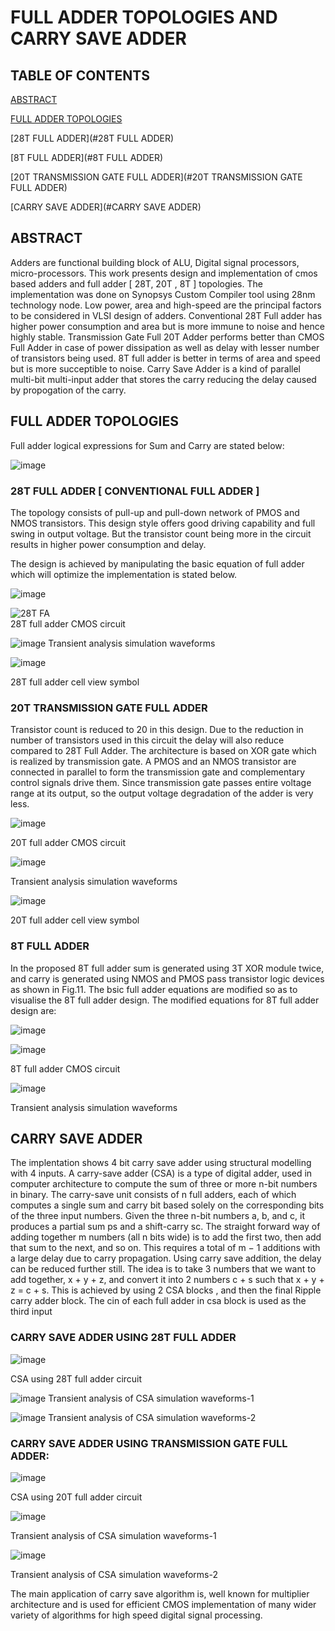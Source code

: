# FULL ADDER TOPOLOGIES AND CARRY SAVE ADDER

## TABLE OF CONTENTS

[ABSTRACT](#ABSTRACT)

[FULL ADDER TOPOLOGIES](#FULL-ADDER-TOPOLOGIES)

[28T FULL ADDER](#28T FULL ADDER)

[8T FULL ADDER](#8T FULL ADDER)

[20T TRANSMISSION GATE FULL ADDER](#20T TRANSMISSION GATE FULL ADDER)

[CARRY SAVE ADDER](#CARRY SAVE ADDER)


## ABSTRACT

Adders are functional building block of ALU, Digital signal processors, micro-processors. This work presents design and implementation of cmos based adders and full adder [ 28T, 20T , 8T ] topologies. The implementation was done on Synopsys Custom Compiler tool using 28nm technology node. Low power, area and high-speed are the principal factors to be considered in VLSI design of adders. Conventional 28T Full adder has higher power consumption and area but is more immune to noise and hence highly stable. Transmission Gate Full 20T Adder performs better than CMOS Full Adder in case of power dissipation as well as delay with lesser number of transistors being used. 8T full adder is better in terms of area and speed but is more succeptible to noise. Carry Save Adder is a kind of parallel multi-bit multi-input adder that stores the carry reducing the delay caused by propogation of the carry.

## FULL ADDER TOPOLOGIES

Full adder logical expressions for Sum and Carry are stated below:

![image](https://user-images.githubusercontent.com/46755232/156183807-b0901bef-821c-45b7-be11-f4f79f8c81d7.png)


### 28T FULL ADDER [ CONVENTIONAL FULL ADDER ]

The topology consists of pull-up and pull-down network of PMOS and NMOS transistors. This design style offers good driving capability and full swing in output voltage. But the transistor count being more in the circuit results in higher power consumption and delay.

The design is achieved by manipulating the basic equation of full adder which will optimize the implementation is stated below. 

![image](https://user-images.githubusercontent.com/46755232/156184037-e422f08d-4935-4d50-93fc-6bc72880f614.png)


![28T FA](https://user-images.githubusercontent.com/46755232/156160340-50d90818-33d1-40ba-87ac-86ba5f8c2285.png)   
                                       28T full adder CMOS circuit


![image](https://user-images.githubusercontent.com/46755232/156161886-c928f0a6-7236-475b-bb8a-b5c868d428f8.png)
                                        Transient analysis simulation waveforms

![image](https://user-images.githubusercontent.com/46755232/156165564-bb795cb1-276f-4b55-b125-8c8a300c5a38.png)
                                         
  28T full adder cell view symbol


### 20T TRANSMISSION GATE FULL ADDER 

Transistor count is reduced to 20 in this design. Due to the reduction in number of transistors used in this circuit the delay will also reduce compared to 28T Full Adder. The architecture is based on XOR gate which is realized by transmission gate. A PMOS and an NMOS transistor are connected in parallel to form the transmission gate and complementary control signals drive them.  Since transmission gate passes entire voltage range at its output, so the output voltage degradation of the adder is very less.


![image](https://user-images.githubusercontent.com/46755232/156162101-fcf34662-6fce-4b63-87a8-f4018acf9a72.png)

20T full adder CMOS circuit

![image](https://user-images.githubusercontent.com/46755232/156162189-46e084c4-b47a-42bb-a93c-aaf8db6eb7f1.png)

Transient analysis simulation waveforms

![image](https://user-images.githubusercontent.com/46755232/156165268-61b70fab-a094-4e6f-a6a4-6d38d456a8f2.png)

20T full adder cell view symbol



### 8T FULL ADDER

In the proposed 8T full adder sum is generated using 3T XOR module twice, and carry is generated using NMOS and PMOS pass transistor logic devices as shown in Fig.11. The bsic full adder equations  are modified so as to visualise the 8T full adder design. The modified equations for 8T full adder design are:

![image](https://user-images.githubusercontent.com/46755232/156181063-2570437a-9628-46d6-aa85-3dc8214ff58f.png)



![image](https://user-images.githubusercontent.com/46755232/156162240-168cfb7e-484a-4f64-a148-d34bce03bfe8.png)

8T full adder CMOS circuit


![image](https://user-images.githubusercontent.com/46755232/156162273-88388cf2-a35b-4a4f-a7a4-7c2235659bcd.png)

Transient analysis simulation waveforms



## CARRY SAVE ADDER 

The implentation shows 4 bit carry save adder using structural modelling  with 4 inputs. A carry-save adder (CSA) is a type of digital adder, used in computer architecture to compute the sum of three or more n-bit numbers in binary. The carry-save unit consists of n full adders, each of which computes a single sum and carry bit based solely on the corresponding bits of the three input numbers. Given the three n-bit numbers a, b, and c, it produces a partial sum ps and a shift-carry sc. The straight forward way of adding together m numbers (all n bits wide) is to add the first two, then add that sum to the next, and so on. This requires a total of m − 1 additions with a large delay due to carry propagation. Using carry save addition, the delay can be reduced further still. The idea is to take 3 numbers that we want to add together, x + y + z, and convert it into 2 numbers c + s such that x + y + z = c + s. This is achieved by using  2 CSA blocks  , and then the final Ripple carry adder block. The cin of each full adder in csa block is used as the third input

### CARRY SAVE ADDER USING 28T FULL ADDER

![image](https://user-images.githubusercontent.com/46755232/156162328-c90a2a95-cd8b-4b81-999a-d2ad62e08f8e.png)

CSA using 28T full adder circuit

![image](https://user-images.githubusercontent.com/46755232/156162352-d8c92d50-5002-44b6-a4dc-8d632407b046.png)
Transient analysis of CSA simulation waveforms-1 

![image](https://user-images.githubusercontent.com/46755232/156162369-ef274f7c-6e29-4d0b-b5f6-2277a1842db8.png)
Transient analysis of CSA simulation waveforms-2

### CARRY SAVE ADDER USING TRANSMISSION GATE FULL ADDER:

![image](https://user-images.githubusercontent.com/46755232/156164925-f8cab396-b1ee-438a-8789-b0e7061bbf16.png)

CSA using 20T full adder circuit

![image](https://user-images.githubusercontent.com/46755232/156164828-85aff1ae-9984-4dcf-8fca-0073bd08a201.png)

Transient analysis of CSA simulation waveforms-1

![image](https://user-images.githubusercontent.com/46755232/156164864-21450d32-60d7-4170-803c-1d0f26e204c1.png)

   Transient analysis of CSA simulation waveforms-2

The main application of carry save algorithm is, well known for multiplier architecture and is used for efficient CMOS implementation of many wider variety of algorithms for high speed digital signal processing. 



